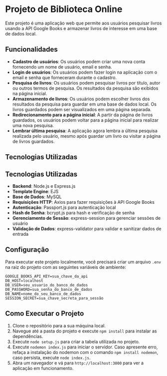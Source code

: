 # Projeto de Biblioteca Online

Este projeto é uma aplicação web que permite aos usuários pesquisar livros usando a API Google Books e armazenar livros de interesse em uma base de dados local.

## Funcionalidades

- **Cadastro de usuários**: Os usuários podem criar uma nova conta fornecendo um nome de usuário, email e senha.
- **Login de usuários**: Os usuários podem fazer login na aplicação com o email e senha que forneceram durante o cadastro.
- **Pesquisa de livros**: Os usuários podem pesquisar livros por título, autor ou outros termos de pesquisa. Os resultados da pesquisa são exibidos na página inicial.
- **Armazenamento de livros**: Os usuários podem escolher livros dos resultados da pesquisa para guardar em uma base de dados local. Os livros guardados podem ser visualizados em uma página separada.
- **Redirecionamento para a página inicial**: A partir da página de livros guardados, os usuários podem voltar para a página inicial para realizar uma nova pesquisa.
- **Lembrar última pesquisa**: A aplicação agora lembra a última pesquisa realizada pelo usuário, mesmo após guardar um livro ou visitar a página de livros guardados.

## Tecnologias Utilizadas

## Tecnologias Utilizadas

- **Backend**: Node.js e Express.js
- **Template Engine**: EJS
- **Base de Dados**: MySQL
- **Requisições HTTP**: Axios para fazer requisições à API Google Books
- **Autenticação**: Passport.js para autenticação local
- **Hash de Senha**: bcrypt.js para hash e verificação de senha
- **Gerenciamento de Sessão**: express-session para gerenciar sessões de usuário
- **Validação de Dados**: express-validator para validar e sanitizar dados de entrada

## Configuração

Para executar este projeto localmente, você precisará criar um arquivo `.env` na raiz do projeto com as seguintes variáveis de ambiente:

```properties
GOOGLE_BOOKS_API_KEY=sua_chave_da_api
DB_HOST=localhost
DB_USER=seu_usuario_do_banco_de_dados
DB_PASSWORD=sua_senha_do_banco_de_dados
DB_NAME=nome_do_seu_banco_de_dados
SESSION_SECRET=sua_chave_secreta_para_sessão
```

## Como Executar o Projeto

1. Clone o repositório para a sua máquina local.
2. Navegue até a pasta do projeto e execute `npm install` para instalar as dependências.
3. Execute `node setup.js` para criar a tabela utilizada no projeto.
4. Execute `nodemon index.js` para iniciar o servidor. Caso apresente erro, refaça a instalação do nodemon com o comando `npm install nodemon`, caso persista, execute `node index.js`.
5. Abra um navegador e vá para `http://localhost:3000` para ver a aplicação em funcionamento.